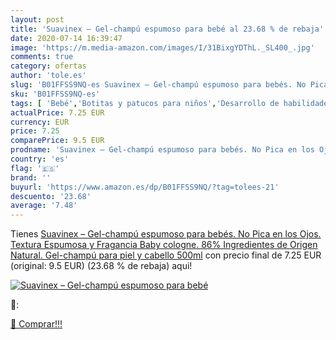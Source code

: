 ```yaml
---
layout: post
title: 'Suavinex – Gel-champú espumoso para bebé al 23.68 % de rebaja'
date: 2020-07-14 16:39:47
image: 'https://m.media-amazon.com/images/I/31BixgYDThL._SL400_.jpg'
comments: true
category: ofertas
author: 'tole.es'
slug: 'B01FFSS9NQ-es Suavinex – Gel-champú espumoso para bebés. No Pica en los...'
sku: 'B01FFSS9NQ-es'
tags: [ 'Bebé','Botitas y patucos para niños','Desarrollo de habilidades motoras','Juguetes','Juguetes para Bebés y primera infancia','Juguetes para apilar y encajar','Juguetes y juegos','Lactancia y alimentación','Recipientes para comida','Zapatos','Zapatos para bebés','Zapatos para niños','Zapatos y complementos','suavinex', ]
actualPrice: 7.25 EUR
currency: EUR
price: 7.25
comparePrice: 9.5 EUR
prodname: 'Suavinex – Gel-champú espumoso para bebés. No Pica en los Ojos. Textura Espumosa y Fragancia Baby cologne. 86% Ingredientes de Origen Natural. Gel-champú para piel y cabello  500ml'
country: 'es'
flag: '🇪🇸'
brand: ''
buyurl: 'https://www.amazon.es/dp/B01FFSS9NQ/?tag=tolees-21'
descuento: '23.68'
average: '7.48'
---
```


Tienes [Suavinex – Gel-champú espumoso para bebés. No Pica en los Ojos. Textura Espumosa y Fragancia Baby cologne. 86% Ingredientes de Origen Natural. Gel-champú para piel y cabello  500ml](https://www.amazon.es/dp/B01FFSS9NQ/?tag=tolees-21) con precio final de  7.25 EUR (original: 9.5 EUR) (23.68 %  de rebaja) aqui!

[![Suavinex – Gel-champú espumoso para bebé](https://m.media-amazon.com/images/I/31BixgYDThL._SL400_.jpg)](https://www.amazon.es/dp/B01FFSS9NQ/?tag=tolees-21)

🔎:


[🛒 Comprar!!!](https://www.amazon.es/dp/B01FFSS9NQ/?tag=tolees-21)
